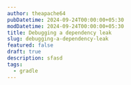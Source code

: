 ```yaml
---
author: theapache64
pubDatetime: 2024-09-24T00:00:00+05:30
modDatetime: 2024-09-24T00:00:00+05:30
title: Debugging a dependency leak
slug: debugging-a-dependency-leak
featured: false
draft: true
description: sfasd
tags:
  - gradle
---
```

